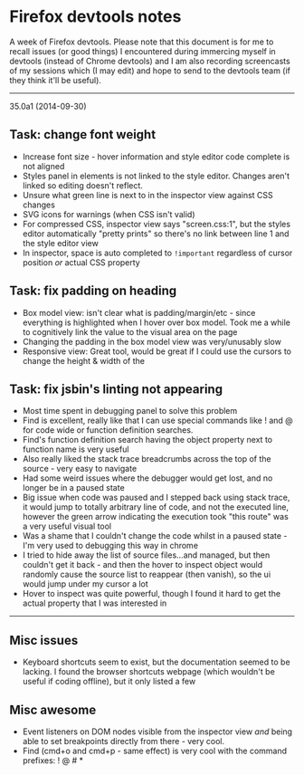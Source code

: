 # Firefox devtools notes

A week of Firefox devtools. Please note that this document is for me to recall issues (or good things) I encountered during immercing myself in devtools (instead of Chrome devtools) and I am also recording screencasts of my sessions which (I may edit) and hope to send to the devtools team (if they think it'll be useful).

---

35.0a1 (2014-09-30)

## Task: change font weight

- Increase font size - hover information and style editor code complete is not aligned
- Styles panel in elements is not linked to the style editor. Changes aren't linked so editing doesn't reflect.
- Unsure what green line is next to in the inspector view against CSS changes
- SVG icons for warnings (when CSS isn't valid)
- For compressed CSS, inspector view says "screen.css:1", but the styles editor automatically "pretty prints" so there's no link between line 1 and the style editor view
- In inspector, space is auto completed to `!important` regardless of cursor position *or* actual CSS property

## Task: fix padding on heading

- Box model view: isn't clear what is padding/margin/etc - since everything is highlighted when I hover over box model. Took me a while to cognitively link the value to the visual area on the page
- Changing the padding in the box model view was very/unusably slow
- Responsive view: Great tool, would be great if I could use the cursors to change the height & width of the

## Task: fix jsbin's linting not appearing

- Most time spent in debugging panel to solve this problem
- Find is excellent, really like that I can use special commands like ! and @ for code wide or function definition searches.
- Find's function definition search having the object property next to function name is very useful
- Also really liked the stack trace breadcrumbs across the top of the source - very easy to navigate
- Had some weird issues where the debugger would get lost, and no longer be in a paused state
- Big issue when code was paused and I stepped back using stack trace, it would jump to totally arbitrary line of code, and not the executed line, however the green arrow indicating the execution took "this route" was a very useful visual tool
- Was a shame that I couldn't change the code whilst in a paused state - I'm very used to debugging this way in chrome
- I tried to hide away the list of source files…and managed, but then couldn't get it back - and then the hover to inspect object would randomly cause the source list to reappear (then vanish), so the ui would jump under my cursor a lot
- Hover to inspect was quite powerful, though I found it hard to get the actual property that I was interested in


---

## Misc issues

- Keyboard shortcuts seem to exist, but the documentation seemed to be lacking. I found the browser shortcuts webpage (which wouldn't be useful if coding offline), but it only listed a few

## Misc awesome

- Event listeners on DOM nodes visible from the inspector view *and* being able to set breakpoints directly from there - very cool.
- Find (cmd+o and cmd+p - same effect) is very cool with the command prefixes: ! @ # *
